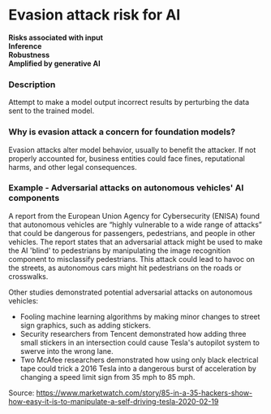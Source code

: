 # Evasion attack risk for AI

**Risks associated with input** \
**Inference** \
**Robustness** \
**Amplified by generative AI**

### Description

Attempt to make a model output incorrect results by perturbing the data sent to the trained model.

### Why is evasion attack a concern for foundation models?

Evasion attacks alter model behavior, usually to benefit the attacker. If not properly accounted for, business entities could face fines, reputational harms, and other legal consequences.

### Example - Adversarial attacks on autonomous vehicles' AI components

A report from the European Union Agency for Cybersecurity (ENISA) found that autonomous vehicles are “highly vulnerable to a wide range of attacks” that could be dangerous for passengers, pedestrians, and people in other vehicles. The report states that an adversarial attack might be used to make the AI 'blind' to pedestrians by manipulating the image recognition component to misclassify pedestrians. This attack could lead to havoc on the streets, as autonomous cars might hit pedestrians on the roads or crosswalks.

Other studies demonstrated potential adversarial attacks on autonomous vehicles:

- Fooling machine learning algorithms by making minor changes to street sign graphics, such as adding stickers.
- Security researchers from Tencent demonstrated how adding three small stickers in an intersection could cause Tesla's autopilot system to swerve into the wrong lane.
- Two McAfee researchers demonstrated how using only black electrical tape could trick a 2016 Tesla into a dangerous burst of acceleration by changing a speed limit sign from 35 mph to 85 mph.

Source: https://www.marketwatch.com/story/85-in-a-35-hackers-show-how-easy-it-is-to-manipulate-a-self-driving-tesla-2020-02-19